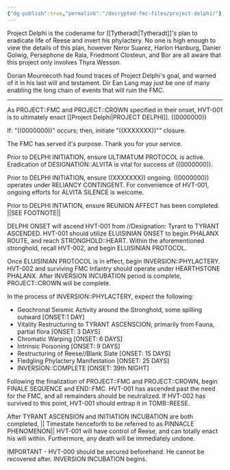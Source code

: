 ```yaml
---
{"dg-publish":true,"permalink":"/decrypted-fmc-files/project-delphi/"}
---
```


Project Delphi is the codename for [[Tytheradt\|Tytheradt]]'s plan to eradicate life of Reese and invert his phylactery. No one is high enough to view the details of this plan, however Neror Suarez, Harlon Hanburg, Danier Golwig, Persephone de Rala, Friedmont Closteun, and Bor are all aware that this project only involves Thyra Wesson.

Dorian Mournecoth had found traces of Project Delphi's goal, and warned of it in his last will and testament. Dir Ean Lang may just be one of many enabling the long chain of events that will ruin the FMC.

---

As PROJECT::FMC and PROJECT::CROWN  specified in their onset, HVT-001 is to ultimately enact [[Project Delphi\|PROJECT DELPHI]]. ((0000000)) 

If: "((0000000))" occurs;
then, initiate "((XXXXXXX))"" closure.

<Cancelation Reason> The FMC has served it's purpose. Thank you for your service.

Prior to DELPHI INITIATION, ensure ULTIMATUM PROTOCOL is active. Eradication of DESIGNATION::ALVITA is vital for success of ((0000000)). 

Prior to DELPHI INITIATION, ensure ((XXXXXXX)) ongoing. ((0000000)) operates under RELIANCY CONTINGENT. For convenience of HVT-001, ongoing efforts for ALVITA SILENCE is welcome.

Prior to DELPHI INTIATION, ensure REUNION AFFECT has been completed.
||SEE FOOTNOTE||

DELPHI ONSET will ascend HVT-001 from //Designation: Tyrant to TYRANT ASCENDED. HVT-001 should utilize ELUISINIAN ONSET to begin PHALANX ROUTE, and reach STRONGHOLD::HEART. Within the aforementioned stronghold, recall HVT-002, and begin ELUISINIAN PROTOCOL. 

Once ELUISINIAN PROTOCOL is in effect, begin INVERSION::PHYLACTERY. HVT-002 and surviving FMC Infantry should operate under HEARTHSTONE PHALANX. After INVERSION INCUBATION period is complete, PROJECT::CROWN will be complete.

In the process of INVERSION::PHYLACTERY, expect the following:
- Geochronal Seismic Activity around the Stronghold, some spilling outward [ONSET:1 DAY]
- Vitality Restructuring to TYRANT ASCENSCION; primarily from Fauna, partial flora [ONSET: 3 DAYS]
- Chromatic Warping [ONSET: 6 DAYS]
- Intrinsic Poisoning [ONSET: 9 DAYS]
- Restructuring of Reese//Blank Slate [ONSET: 15 DAYS]
- Fledgling Phylactery Manifestation [ONSET: 25 DAYS]
- INVERSION::COMPLETE [ONSET: 39th NIGHT]

Following the finalization of PROJECT::FMC and PROJECT::CROWN, begin FINALE SEQUENCE and END::FMC. HVT-001 has ascended past the need for the FMC, and all remainders should be neutralized. If HVT-002 has survived to this point, HVT-001 should entrap it in TOMB::REESE.

After TYRANT ASCENSION and INITIATION INCUBATION are both completed, 
|| Timestate henceforth to be referred to as PINNACLE PHENOMENON||
HVT-001 will have control of Reese, and can totally enact his will within. Furthermore, any death will be immediately undone.



IMPORTANT - HVT-000 should be secured beforehand. He cannot be recovered after. INVERSION INCUBATION begins.


